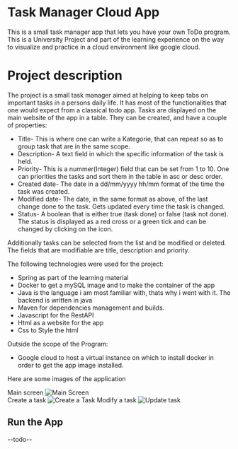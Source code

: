 # Task Manager Cloud App

This is a small task manager app that lets you have your own ToDo program. This is a University Project and part of the learning experience on the way to visualize and practice in a cloud environment like google cloud.


# Project description

The project is a small task manager aimed at helping to keep tabs on important tasks in a persons daily life. It has most of the functionalities that one would expect from a classical todo app. Tasks are displayed on the main website of the app in a table. They can be created,  and have a couple of properties:

- Title- This is where one can write a Kategorie, that can repeat so as to group task that are in the same scope.
- Description- A text field in which the specific information of the task is held.
- Priority- This is a nummer(Integer) field that can be set from 1 to 10. One can priorities the tasks and sort them in the table in asc or desc order.
- Created date- The date in a dd/mm/yyyy hh/mm format of the time the task was created.
- Modified date- The date, in the same format as above, of the last change done to the task. Gets updated every time the task is changed.
- Status- A boolean that is either true (task done) or false (task not done). The status is displayed as a red cross or a green tick and can be changed by clicking on the icon.

Additionally tasks can be selected from the list and be modified or deleted. The fields that are modifiable are title, description and priority.

The following technologies were used for the project:

- Spring as part of the learning material
- Docker to get a mySQL image and to make the container of the app
- Java is the language i am most familiar with, thats why i went with it. The backend is written in java
- Maven for dependencies management and builds.
- Javascript for the RestAPI
- Html as a website for the app
- Css to Style the html

Outside the scope of the Program:

- Google cloud to host a virtual instance on which to install docker in order to get the app image installed.

Here are some images of the application

Main screen
![Main Screen](https://i.imgur.com/bV4QPk8.png!)  
Create a task
![Create a Task](https://i.imgur.com/2BZFMZH.jpeg)
Modify a task
![Update task](https://i.imgur.com/b8O4frz.png)
## Run the App
--todo--